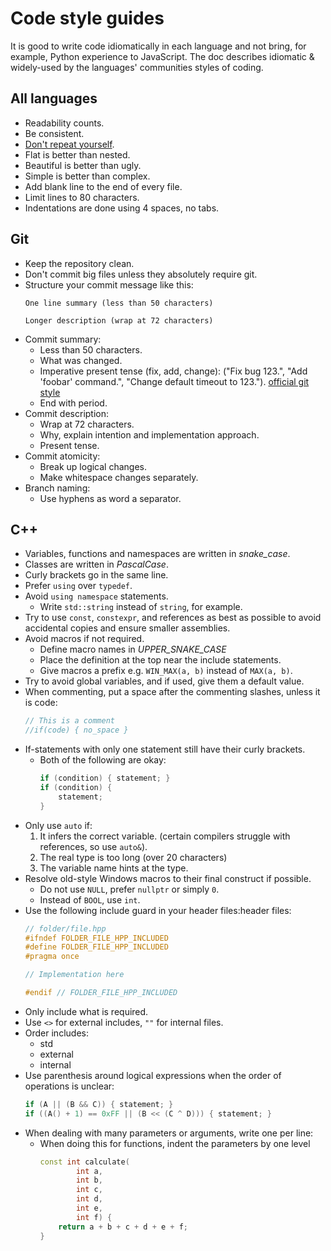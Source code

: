 # Code style guides
It is good to write code idiomatically in each language and not bring,
for example, Python experience to JavaScript. The doc describes idiomatic &
widely-used by the languages' communities styles of coding.

## All languages
* Readability counts.
* Be consistent.
* [Don't repeat yourself](http://en.wikipedia.org/wiki/Don't_repeat_yourself).
* Flat is better than nested.
* Beautiful is better than ugly.
* Simple is better than complex.
* Add blank line to the end of every file.
* Limit lines to 80 characters.
* Indentations are done using 4 spaces, no tabs.

## Git
* Keep the repository clean.
* Don't commit big files unless they absolutely require git.
* Structure your commit message like this:
    ```
    One line summary (less than 50 characters)

    Longer description (wrap at 72 characters)
    ```
* Commit summary:
    * Less than 50 characters.
    * What was changed.
    * Imperative present tense (fix, add, change): ("Fix bug 123.", "Add
      'foobar' command.", "Change default timeout to 123.").
      [official git style](http://repo.or.cz/w/git.git?a=blob;f=Documentation/SubmittingPatches;hb=HEAD)
    * End with period.
* Commit description:
    * Wrap at 72 characters.
    * Why, explain intention and implementation approach.
    * Present tense.
* Commit atomicity:
    * Break up logical changes.
    * Make whitespace changes separately.
* Branch naming:
    * Use hyphens as word a separator.

## C++
* Variables, functions and namespaces are written in *snake_case*.
* Classes are written in *PascalCase*.
* Curly brackets go in the same line.
* Prefer `using` over `typedef`.
* Avoid `using namespace` statements.
    - Write `std::string` instead of `string`, for example.
* Try to use `const`, `constexpr`, and references as best as possible to avoid accidental copies and ensure smaller assemblies.
* Avoid macros if not required.
    - Define macro names in *UPPER_SNAKE_CASE*
    - Place the definition at the top near the include statements.
    - Give macros a prefix e.g. `WIN_MAX(a, b)` instead of `MAX(a, b)`.
* Try to avoid global variables, and if used, give them a default value.
* When commenting, put a space after the commenting slashes, unless it is code:
    ```cpp
    // This is a comment
    //if(code) { no_space }
    ```
* If-statements with only one statement still have their curly brackets.
    - Both of the following are okay:
        ```cpp
        if (condition) { statement; }
        if (condition) {
            statement;
        }
        ```
* Only use `auto` if:
    1. It infers the correct variable.
    (certain compilers struggle with references, so use `auto&`).
    2. The real type is too long (over 20 characters)
    3. The variable name hints at the type.
* Resolve old-style Windows macros to their final construct if possible.
    - Do not use `NULL`, prefer `nullptr` or simply `0`.
    - Instead of `BOOL`, use `int`.
* Use the following include guard in your header files:header files:
    ```cpp
    // folder/file.hpp
    #ifndef FOLDER_FILE_HPP_INCLUDED
    #define FOLDER_FILE_HPP_INCLUDED
    #pragma once

    // Implementation here

    #endif // FOLDER_FILE_HPP_INCLUDED
    ```
* Only include what is required.
* Use `<>` for external includes, `""` for internal files.
* Order includes:
    - std
    - external
    - internal
* Use parenthesis around logical expressions when the order of operations is unclear:
    ```cpp
    if (A || (B && C)) { statement; }
    if ((A() + 1) == 0xFF || (B << (C ^ D))) { statement; }
    ```
* When dealing with many parameters or arguments, write one per line:
    - When doing this for functions, indent the parameters by one level
        ```cpp
        const int calculate(
                int a,
                int b,
                int c,
                int d,
                int e,
                int f) {
            return a + b + c + d + e + f;
        }
        ```
